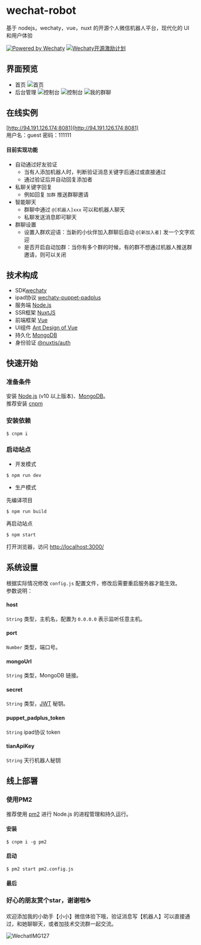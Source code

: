 # wechat-robot
基于 nodejs，wechaty，vue，nuxt 的开源个人微信机器人平台，现代化的 UI 和用户体验

[![Powered by Wechaty](https://img.shields.io/badge/Powered%20By-Wechaty-green.svg)](https://github.com/chatie/wechaty)
[![Wechaty开源激励计划](https://img.shields.io/badge/Wechaty-开源激励计划-green.svg)](https://github.com/juzibot/Welcome/wiki/Everything-about-Wechaty)
## 界面预览
* 首页
![首页](http://pic.loveyh.com/wxbot-1.png)
* 后台管理
![控制台](http://pic.loveyh.com/wxbot-2.png)
![控制台](http://pic.loveyh.com/wxbot-3.png)
![我的群聊](http://pic.loveyh.com/wxbot-4.png)

## 在线实例
 [http://94.191.126.174:8081](http://94.191.126.174:8081)    
 用户名：guest   密码：111111
 #### 目前实现功能
 
- 自动通过好友验证
  - 当有人添加机器人时，判断验证消息关键字后通过或直接通过
  - 通过验证后并自动回复添加者
- 私聊关键字回复
  - 例如回复 `加群` 推送群聊邀请
- 智能聊天
  - 群聊中通过 `@[机器人]xxx` 可以和机器人聊天
  - 私聊发送消息即可聊天
- 群聊设置
  - 设置入群欢迎语：当新的小伙伴加入群聊后自动 `@[新加入者]` 发一个文字欢迎
  - 是否开启自动加群：当你有多个群的时候，有的群不想通过机器人推送群邀请，则可以关闭
  

## 技术构成

* SDK[wechaty](https://wechaty.github.io/wechaty/)
* ipad协议 [wechaty-puppet-padplus](https://github.com/wechaty/wechaty-puppet-padplus/)
* 服务端 [Node.js](https://nodejs.org/)
* SSR框架 [NuxtJS](https://nuxtjs.org/)
* 前端框架 [Vue](https://vuejs.org/)
* UI组件 [Ant Design of Vue](https://www.antdv.com/docs/vue/introduce-cn/)
* 持久化 [MongoDB](https://www.mongodb.org/)
* 身份验证 [@nuxtjs/auth](https://auth.nuxtjs.org/)

## 快速开始

### 准备条件

安装 [Node.js](https://nodejs.org/en/download/) (v10 以上版本)、[MongoDB](https://www.mongodb.org/downloads/)。  
推荐安装 [cnpm](https://cnpmjs.org/) 

### 安装依赖
```Shell
$ cnpm i
```

### 启动站点

* 开发模式

```Shell
$ npm run dev
```

* 生产模式

先编译项目
```shell
$ npm run build
```

再启动站点
```shell
$ npm start
```

打开浏览器，访问 [http://localhost:3000/](http://localhost:3000)


## 系统设置

根据实际情况修改 `config.js` 配置文件，修改后需要重启服务器才能生效。  
参数说明：

#### host
`String` 类型，主机名，配置为 `0.0.0.0` 表示监听任意主机。

#### port
`Number` 类型，端口号。

#### mongoUrl
`String` 类型，MongoDB 链接。

#### secret
`String` 类型，[JWT](https://github.com/auth0/node-jsonwebtoken) 秘钥。

#### puppet_padplus_token
`String` ipad协议 token

#### tianApiKey
`String` 天行机器人秘钥

## 线上部署

### 使用PM2
推荐使用 [pm2](https://pm2.keymetrics.io/) 进行 Node.js 的进程管理和持久运行。

#### 安装
```Shell
$ cnpm i -g pm2
```
#### 启动
```Shell
$ pm2 start pm2.config.js
```

#### 最后

### 好心的朋友赏个star，谢谢啦☕️

欢迎添加我的小助手【小小】微信体验下哦，验证消息写【机器人】可以直接通过，和她聊聊天，或者加技术交流群一起交流。

![WechatIMG127](http://pic.loveyh.com/wxbot-wechat.png)

